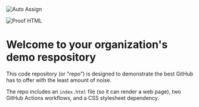 ![Auto Assign](https://github.com/Simplevrithin/demo-repository/actions/workflows/auto-assign.yml/badge.svg)

![Proof HTML](https://github.com/Simplevrithin/demo-repository/actions/workflows/proof-html.yml/badge.svg)

# Welcome to your organization's demo respository
This code repository (or "repo") is designed to demonstrate the best GitHub has to offer with the least amount of noise.

The repo includes an `index.html` file (so it can render a web page), two GitHub Actions workflows, and a CSS stylesheet dependency.
